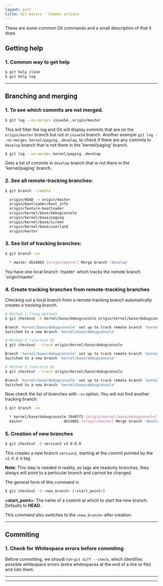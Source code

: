 ```yaml
---
layout: post
title: Git basics - Common actions
---
```


These are some common Git commands and a small description of that it does.

## Getting help

### 1. Common way to get help

```bash
$ git help clone
$ git help log
```
---

## Branching and merging

### 1. To see which commits are not merged.

```bash
$ git log --no-merges issue54..origin/master
```
This will filter the log and Git will display commits that are on the `origin/master` branch but not in `issue54` branch. Another example `git log --no-merges kernel/paging..develop`, to check if there are any commits to `develop` branch that is not there in the 'kernel/paging' branch. 

```bash
$ git log --no-merges kernel/paging..develop
```
Gets a list of commits in `develop` branch that is not there in the 'kernel/paging' branch. 

### 2. See all remote-tracking branches: 

```bash
$ git branch --remote

  origin/HEAD -> origin/master
  origin/bootloader/boot_info
  origin/feature-bootloader
  origin/kernel/base/debugconsole
  origin/kernel/base/paging
  origin/kernel/base/screen
  origin/kernel/base/userland
  origin/master
```

### 3. See list of tracking branches: 

```bash
$ git branch -vv

  * master db1d865 [origin/master] Merge branch 'develop'
```
You have one local branch 'master' which tracks the remote branch 'origin/master'. 

### 4. Create tracking branches from remote-tracking branches

Checking out a local branch from a remote-tracking branch automatically creates a tracking branch.

```bash
# Method 1 (long method)
$ git checkout -b kernel/base/debugconsole origin/kernel/base/debugconsole

Branch 'kernel/base/debugconsole' set up to track remote branch 'kernel/base/debugconsole' from 'origin'.
Switched to a new branch 'kernel/base/debugconsole'

# Method 2 (shortcut A)
$ git checkout --track origin/kernel/base/debugconsole

Branch 'kernel/base/debugconsole' set up to track remote branch 'kernel/base/debugconsole' from 'origin'.
Switched to a new branch 'kernel/base/debugconsole'

# Method 3 (shortcut B)
$ git checkout --track origin/kernel/base/debugconsole

Branch 'kernel/base/debugconsole' set up to track remote branch 'kernel/base/debugconsole' from 'origin'.
Switched to a new branch 'kernel/base/debugconsole'
```

Now check the list of branches with `-vv` option. You will not find another
tracking branch.

```bash
$ git branch -vv

  * kernel/base/debugconsole 7048ff3 [origin/kernel/base/debugconsole] Shows BOOT_INFO structure contents to PK_DEBUG. Some minor changes
  master                   db1d865 [origin/master] Merge branch 'develop'
```

### 5. Creation of new branches

```bash
$ git checkout -b version2 v2.0.0.0
```
This creates a new branch `version2`, starting at the commit pointed by the `v2.0.0.0` tag. 

**Note**: This step is needed in reality, as tags are readonly branches, they always will point to a perticular branch and cannot be changed.

The general form of this command is 

```bash
$ git checkout -b <new_branch> [<start_point>]
```
**<start_point>**:
The name of a commit at which to start the new branch. Defaults to **HEAD**.

This command also switches to the `<new_branch>` after creation.

---

## Commiting

### 1. Check for Whitespace errors before commiting

Before committing, we shoudl run `git diff --check`, which identifies possible whitespace errors (extra whitespaces at the end of a line or file) and lists them.

---
---